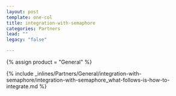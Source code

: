 ```yaml
---
layout: post
template: one-col
title: integration-with-semaphore
categories: Partners
lead: ""
legacy: "false"

---
```

{% assign product = "General" %}

{% include _inlines/Partners/General/integration-with-semaphore/integration-with-semaphore_what-follows-is-how-to-integrate.md %}
